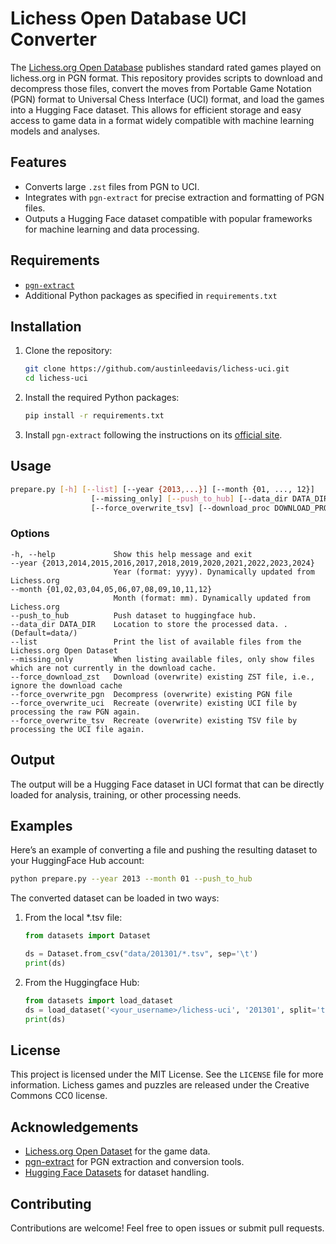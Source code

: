 # Lichess Open Database UCI Converter

The [Lichess.org Open Database](https://database.lichess.org/) publishes standard rated games played on lichess.org in PGN format. This repository provides scripts to download and decompress those files, convert the moves from Portable Game Notation (PGN) format to Universal Chess Interface (UCI) format, and load the games into a Hugging Face dataset. This allows for efficient storage and easy access to game data in a format widely compatible with machine learning models and analyses.

## Features

- Converts large `.zst` files from PGN to UCI.
- Integrates with `pgn-extract` for precise extraction and formatting of PGN files.
- Outputs a Hugging Face dataset compatible with popular frameworks for machine learning and data processing.

## Requirements

- [`pgn-extract`](https://www.cs.kent.ac.uk/people/staff/djb/pgn-extract/)
- Additional Python packages as specified in `requirements.txt`

## Installation

1. Clone the repository:
   ```bash
   git clone https://github.com/austinleedavis/lichess-uci.git
   cd lichess-uci
   ```


1. Install the required Python packages:
   ```bash
   pip install -r requirements.txt
   ```

1. Install `pgn-extract` following the instructions on its [official site](https://www.cs.kent.ac.uk/people/staff/djb/pgn-extract/).

## Usage

```bash
prepare.py [-h] [--list] [--year {2013,...}] [--month {01, ..., 12}]
                  [--missing_only] [--push_to_hub] [--data_dir DATA_DIR] [--force_download_zst] [--force_overwrite_pgn] [--force_overwrite_uci]
                  [--force_overwrite_tsv] [--download_proc DOWNLOAD_PROC] [--process_proc PROCESS_PROC]
```
### Options
```text
-h, --help             Show this help message and exit
--year {2013,2014,2015,2016,2017,2018,2019,2020,2021,2022,2023,2024}
                       Year (format: yyyy). Dynamically updated from Lichess.org
--month {01,02,03,04,05,06,07,08,09,10,11,12}
                       Month (format: mm). Dynamically updated from Lichess.org
--push_to_hub          Push dataset to huggingface hub.
--data_dir DATA_DIR    Location to store the processed data. . (Default=data/)
--list                 Print the list of available files from the Lichess.org Open Dataset
--missing_only         When listing available files, only show files which are not currently in the download cache.
--force_download_zst   Download (overwrite) existing ZST file, i.e., ignore the download cache
--force_overwrite_pgn  Decompress (overwrite) existing PGN file
--force_overwrite_uci  Recreate (overwrite) existing UCI file by processing the raw PGN again.
--force_overwrite_tsv  Recreate (overwrite) existing TSV file by processing the UCI file again.
```

## Output

The output will be a Hugging Face dataset in UCI format that can be directly loaded for analysis, training, or other processing needs.

## Examples

Here’s an example of converting a file and pushing the resulting dataset to your HuggingFace Hub account:

```bash
python prepare.py --year 2013 --month 01 --push_to_hub
```
The converted dataset can be loaded in two ways:

1. From the local *.tsv file:

   ```python
   from datasets import Dataset

   ds = Dataset.from_csv("data/201301/*.tsv", sep='\t')
   print(ds)
   ```
1. From the Huggingface Hub:
   ```python 
   from datasets import load_dataset
   ds = load_dataset('<your_username>/lichess-uci', '201301', split='train')
   print(ds)
   ```


## License

This project is licensed under the MIT License. See the `LICENSE` file for more information. Lichess games and puzzles are released under the Creative Commons CC0 license.

## Acknowledgements

- [Lichess.org Open Dataset](https://database.lichess.org/) for the game data.
- [pgn-extract](https://www.cs.kent.ac.uk/people/staff/djb/pgn-extract/) for PGN extraction and conversion tools.
- [Hugging Face Datasets](https://huggingface.co/docs/datasets/index) for dataset handling.

## Contributing

Contributions are welcome! Feel free to open issues or submit pull requests.
